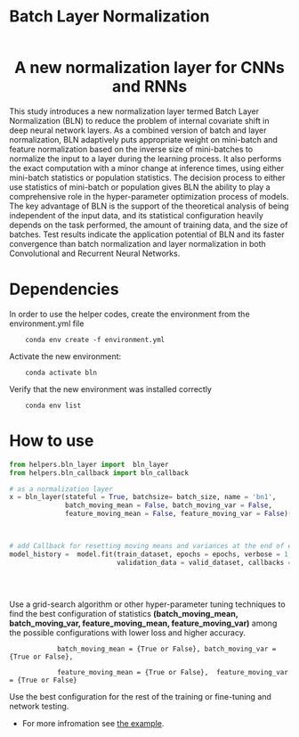
   
 <h1  style="display: inline-block;" align = "center"> Batch Layer Normalization</h1>
<h1 align = "center"> A new normalization layer for CNNs and RNNs </h1>
  
This study introduces a new normalization layer termed Batch Layer Normalization (BLN) to reduce the problem of internal covariate shift in deep neural network layers. As a combined version of batch and layer normalization, BLN adaptively puts appropriate weight on mini-batch and feature normalization based on the inverse size of mini-batches to normalize the input to a layer during the learning process. It also performs the exact computation with a minor change at inference times, using either mini-batch statistics or population statistics. The decision process to either use statistics of mini-batch or population gives BLN the ability to play a comprehensive role in the hyper-parameter optimization process of models. The key advantage of BLN is the support of the theoretical analysis of being independent of the input data, and its statistical configuration heavily depends on the task performed, the amount of training data, and the size of batches. Test results indicate the application potential of BLN and its faster convergence than batch normalization and layer normalization in both Convolutional and Recurrent Neural Networks. 


# Dependencies

In order to use the helper codes, create the environment from the environment.yml file  

        conda env create -f environment.yml

Activate the new environment: 

        conda activate bln
        
Verify that the new environment was installed correctly

        conda env list
        
# How to use

```python
from helpers.bln_layer import  bln_layer
from helpers.bln_callback import bln_callback 

# as a normalization layer
x = bln_layer(stateful = True, batchsize= batch_size, name = 'bn1', 
              batch_moving_mean = False, batch_moving_var = False,
              feature_moving_mean = False, feature_moving_var = False)(x) 
    


# add Callback for resetting moving means and variances at the end of each epoch
model_history =  model.fit(train_dataset, epochs = epochs, verbose = 1,
                           validation_data = valid_dataset, callbacks = [bln_callback()], shuffle = True)
                           
                           
                           

```
Use a grid-search algorithm or other hyper-parameter tuning techniques to find the best configuration of statistics <b>(batch_moving_mean, batch_moving_var, feature_moving_mean, feature_moving_var)</b> among the possible configurations with lower loss and higher accuracy.


```
            batch_moving_mean = {True or False}, batch_moving_var = {True or False},  

            feature_moving_mean = {True or False},  feature_moving_var = {True or False} 
```   
Use the best configuration for the rest of the training or fine-tuning and network testing.

* For more infromation see [the example](https://github.com/A2Amir/Batch-Layer-Normalization/blob/main/Cifar10%20(With%20the%20whole%20training%20set%20and%20batch%20size%2025).ipynb).

